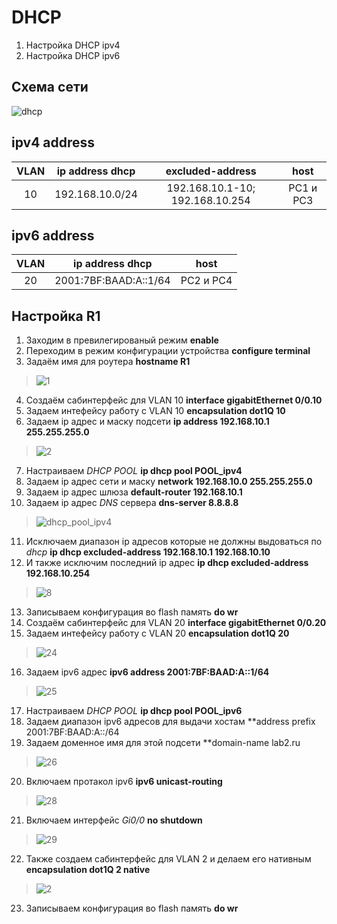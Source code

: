 # DHCP
  1. Настройка DHCP ipv4
  2. Настройка DHCP ipv6
  
  ## Схема сети
  
![dhcp](https://user-images.githubusercontent.com/112701413/192091532-16f77aea-a9df-43d8-b8a6-df5aedf01443.jpg)

  ## ipv4 address 
VLAN | ip address dhcp | excluded-address | host |
:----: | :----------: | :----: | :---: 
10 | 192.168.10.0/24 | 192.168.10.1-10; 192.168.10.254 | PC1 и PC3 

  ## ipv6 address 
VLAN | ip address dhcp | host |
:----: | :----------: | :----: |
20 | 2001:7BF:BAAD:A::1/64 | PC2 и PC4

## Настройка R1
1. Заходим в превилегированый режим **enable**
2. Переходим в режим конфигурации устройства **configure terminal**
3. Задаём имя для роутера **hostname R1**
>![1](https://user-images.githubusercontent.com/112701413/189698770-fa6f5f81-f215-4878-98aa-78ae22549d72.jpg)
4. Создаём сабинтерфейс для VLAN 10  **interface gigabitEthernet 0/0.10**
5. Задаем интефейсу работу с VLAN 10  **encapsulation dot1Q 10**
6. Задаем ip адрес и маску подсети  **ip address 192.168.10.1 255.255.255.0**
>![2](https://user-images.githubusercontent.com/112701413/189699752-132eb6bd-3e2d-4f52-ae22-88ab3d115c5e.jpg)
7. Настраиваем *DHCP POOL* **ip dhcp pool POOL_ipv4**
8. Задаем ip адрес сети и маску **network 192.168.10.0 255.255.255.0**
9. Задаем ip адрес шлюза **default-router 192.168.10.1**
10. Задаем ip адрес *DNS* сервера **dns-server 8.8.8.8**
>![dhcp_pool_ipv4](https://user-images.githubusercontent.com/112701413/192094611-638d45b0-2de5-4806-a7bf-f006a2444ec1.jpg)
11. Исключаем диапазон ip адресов которые не должны выдоваться по *dhcp* **ip dhcp excluded-address 192.168.10.1 192.168.10.10**
12. И также исключим последний ip адрес **ip dhcp excluded-address 192.168.10.254**
>![8](https://user-images.githubusercontent.com/112701413/192094228-cdf1a8b5-b15b-4879-b008-3a5891f01d95.jpg)
13. Записываем конфигурация во flash память **do wr**
14. Создаём сабинтерфейс для VLAN 20  **interface gigabitEthernet 0/0.20**
15. Задаем интефейсу работу с VLAN 20  **encapsulation dot1Q 20**
>![24](https://user-images.githubusercontent.com/112701413/192095198-c101d278-0de9-4c27-8d54-d38fb1652613.jpg)
16. Задаем ipv6 адрес **ipv6 address 2001:7BF:BAAD:A::1/64**
>![25](https://user-images.githubusercontent.com/112701413/192095154-e990653f-a74d-4539-be95-e2d6c3bdc852.jpg)
17. Настраиваем *DHCP POOL* **ip dhcp pool POOL_ipv6**
18. Задаем диапазон ipv6 адресов для выдачи хостам **address prefix 2001:7BF:BAAD:A::/64
19. Задаем доменное имя для этой подсети **domain-name lab2.ru
>![26](https://user-images.githubusercontent.com/112701413/192095896-b27b8b13-99c9-4020-a445-508baec80b22.jpg)
20. Включаем протакол ipv6 **ipv6 unicast-routing**
>![28](https://user-images.githubusercontent.com/112701413/192096700-1b6d2838-bb7a-431f-9569-de0b7f573ebd.jpg)
21. Включаем интерфейс *Gi0/0* **no shutdown**
>![29](https://user-images.githubusercontent.com/112701413/192096695-912ee851-117b-4e97-a986-ea327bf816e3.jpg)
22. Также создаем сабинтерфейс для VLAN 2 и делаем его нативным **encapsulation dot1Q 2 native**
>![2](https://user-images.githubusercontent.com/112701413/192096835-d5025c26-10a9-4c75-ab2c-1ccb102d3da3.jpg)
23. Записываем конфигурация во flash память **do wr**

